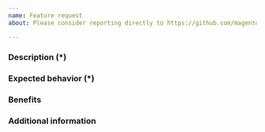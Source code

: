 ```yaml
---
name: Feature request
about: Please consider reporting directly to https://github.com/magento/community-features

---
```


<!---
Important: This repository is intended only for Magento 2 Technical Issues. Enter Feature Requests at https://github.com/magento/community-features. Project stakeholders monitor and manage requests. Feature requests entered using this form may be moved to the forum. Fields marked with (*) are required. Please don't remove the template.
-->

### Description (*)
<!--- Describe the feature you would like to add. -->

### Expected behavior (*)
<!--- What is the expected behavior of this feature? How is it going to work? -->

### Benefits
<!--- How do you think this feature would improve Magento? -->

### Additional information
<!--- What other information can you provide about the desired feature? -->
